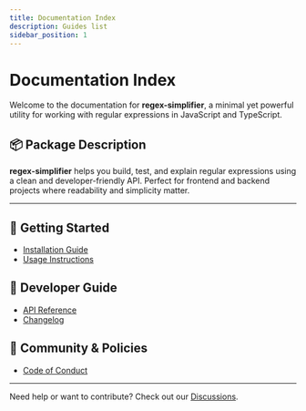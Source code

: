 ```yaml
---
title: Documentation Index
description: Guides list
sidebar_position: 1
---
```


# Documentation Index

Welcome to the documentation for **regex-simplifier**, a minimal yet powerful utility
for working with regular expressions in JavaScript and TypeScript.

## 📦 Package Description

**regex-simplifier** helps you build, test, and explain regular expressions using a
clean and developer-friendly API. Perfect for frontend and backend projects where
readability and simplicity matter.

---

## 📌 Getting Started

- [Installation Guide](./INSTALLATION.md)
- [Usage Instructions](./USAGE.md)

## 🔧 Developer Guide

- [API Reference](./API_REFERENCE.md)
- [Changelog](./CHANGELOG.md)

## 📜 Community & Policies

- [Code of Conduct](./CODE_OF_CONDUCT.md)

---

Need help or want to contribute? Check out our
[Discussions](https://github.com/The-Node-Forge/regex-simplifier/discussions).
